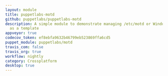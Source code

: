 ```yaml
---
layout: module
title: puppetlabs-motd
github: puppetlabs/puppetlabs-motd
description: A simple module to demonstrate managing /etc/motd or Windows Logon Message
  as a template
appveyor: true
codecov_token: ef8ebfa9632b46799eb523869ffa6cd5
puppet_module: puppetlabs/motd
travis_com: false
travis_org: true
workflow: nightly
category: Crossplatform
desktop: true
---
```

